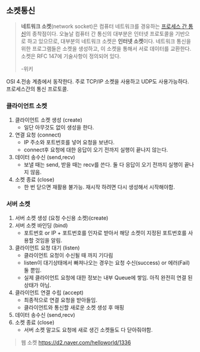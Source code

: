 ## 소켓통신

>**네트워크 소켓**(network socket)은 컴퓨터 네트워크를 경유하는 [프로세스 간 통신](https://ko.wikipedia.org/wiki/프로세스_간_통신)의 종착점이다. 오늘날 컴퓨터 간 통신의 대부분은 인터넷 프로토콜을 기반으로 하고 있으므로, 대부분의 네트워크 소켓은 **인터넷 소켓**이다. 네트워크 통신을 위한 프로그램들은 소켓을 생성하고, 이 소켓을 통해서 서로 데이터를 교환한다. 소켓은 RFC 147에 기술사항이 정의되어 있다.
>
>-위키

OSI 4.전송 계층에서 동작한다. 주로 TCP/IP 소켓을 사용하고 UDP도 사용가능하다. 프로세스간의 통신 프로토콜.



### 클라이언트 소켓

1. 클라이언트 소켓 생성 (create)
   * 일단 아무것도 없이 생성을 한다.
2. 연결 요청 (connect)
   * IP 주소와 포트번호를 넣어 요청을 보낸다.
   * connect후 요청에 대한 응답이 오기 전까지 실행이 끝나지 않는다. 
3. 데이터 송수신 (send,recv)
   * 보낼 때는 send, 받을 때는 recv를 쓴다. 둘 다 응답이 오기 전까지 실행이 끝나지 않음.
4. 소켓 종료 (close)
   * 한 번 닫으면 재활용 불가능. 재시작 하려면 다시 생성해서 시작해야함.

### 서버 소켓

1. 서버 소켓 생성 (요청 수신용 소켓)(create)
2. 서버 소켓 바인딩 (bind)
   * 포트번호 or IP + 포트번호를 인자로 받아서 해당 소켓이 지정된 포트번호를 사용할 것임을 알림.
3. 클라이언트 요청 대기 (listen)
   * 클라이언트 요청이 수신될 때 까지 기다림
   * listen이 대기상태에서 빠져나오는 경우는 요청 수신(success) or 에러(Fail) 둘 뿐임.
   * 실제 클라이언트 요청에 대한 정보는 내부 Queue에 쌓임. 아직 완전히 연결 된 상태가 아님.
4. 클라이언트 연결 수립 (accept)
   * 최종적으로 연결 요청을 받아들임.
   * 클라이언트와 통신할 새로운 소켓 생성 후 매핑
5. 데이터 송수신 (send,recv)
6. 소켓 종료 (close)
   * 서버 소켓 말고도 요청에 새로 생긴 소켓들도 다 닫아줘야함.





>웹 소켓 https://d2.naver.com/helloworld/1336